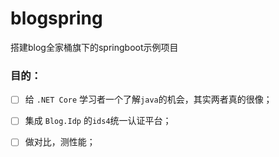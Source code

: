 # blogspring
搭建blog全家桶旗下的springboot示例项目  

  
### 目的：  
- [ ] 给 `.NET Core` 学习者一个了解`java`的机会，其实两者真的很像；
- [ ] 集成 `Blog.Idp` 的`ids4`统一认证平台；
- [ ] 做对比，测性能；

